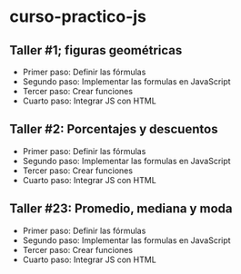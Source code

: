 # curso-practico-js

<!-- Para crear titulos, con ## -->

## Taller #1; figuras geométricas

- Primer paso: Definir las fórmulas
- Segundo paso: Implementar las formulas en JavaScript
- Tercer paso: Crear funciones
- Cuarto paso: Integrar JS con HTML

## Taller #2: Porcentajes y descuentos

- Primer paso: Definir las fórmulas
- Segundo paso: Implementar las formulas en JavaScript
- Tercer paso: Crear funciones
- Cuarto paso: Integrar JS con HTML

## Taller #23: Promedio, mediana y moda

- Primer paso: Definir las fórmulas
- Segundo paso: Implementar las formulas en JavaScript
- Tercer paso: Crear funciones
- Cuarto paso: Integrar JS con HTML
